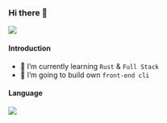 ### Hi there 👋

<img src="https://github-readme-stats.vercel.app/api?username=Tangjj1996&show_icons=true"/>

#### Introduction

- 🌱 I’m currently learning `Rust` & `Full Stack`
- 🤔 I’m going to build own `front-end cli`

#### Language

<img src="https://github-readme-stats.vercel.app/api/top-langs?username=Tangjj1996&layout=compact"/>
